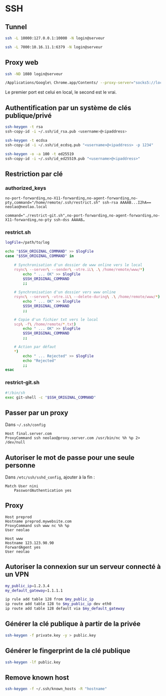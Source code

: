 SSH
===

Tunnel
------

```bash
ssh -L 10000:127.0.0.1:10000 -N login@serveur
```

```bash
ssh -L 7000:10.16.11.1:6379 -N login@serveur
```

Proxy web
---------

```bash
ssh -ND 1080 login@serveur
```

```bash
/Applications/Google\ Chrome.app/Contents/ --proxy-server="socks5://localhost:1080"
```

Le premier port est celui en local, le second est le vrai.

Authentification par un système de clés publique/privé
------------------------------------------------------

```bash
ssh-keygen -t rsa
ssh-copy-id -i ~/.ssh/id_rsa.pub <username>@<ipaddress>
```

```bash
ssh-keygen -t ecdsa
ssh-copy-id -i ~/.ssh/id_ecdsq.pub "<username>@<ipaddress> -p 1234"
```

```bash
ssh-keygen -o -a 100 -t ed25519
ssh-copy-id -i ~/.ssh/id_ed25519.pub "<username>@<ipaddress>"
```

Restriction par clé
-------------------

### authorized_keys

```
no-port-forwarding,no-X11-forwarding,no-agent-forwarding,no-pty,command="/home/remote/.ssh/restrict.sh" ssh-rsa AAAAB...I2hA== neolao@neolao.local
```

```
command="./restrict-git.sh",no-port-forwarding,no-agent-forwarding,no-X11-forwarding,no-pty ssh-dss AAAAB…
```

### restrict.sh

```bash
logFile=/path/to/log

echo "$SSH_ORIGINAL_COMMAND" >> $logFile
case "$SSH_ORIGINAL_COMMAND" in

    # Synchronisation d'un dossier de www online vers le local
    rsync\ --server\ --sender\ -vtre.iL\ .\ /home/remote/www/*)
        echo " ... OK" >> $logFile
        $SSH_ORIGINAL_COMMAND
        ;;

    # Synchronisation d'un dossier vers www online
    rsync\ --server\ -vtre.iL\ --delete-during\ .\ /home/remote/www/*)
        echo " ... OK" >> $logFile
        $SSH_ORIGINAL_COMMAND
        ;;

    # Copie d'un fichier txt vers le local
    scp\ -f\ /home/remote/*.txt)
        echo " ... OK" >> $logFile
        $SSH_ORIGINAL_COMMAND
        ;;

    # Action par défaut
    *)
        echo " ... Rejected" >> $logFile
        echo "Rejected"
        ;;
esac
```

### restrict-git.sh

```bash
#!/bin/sh
exec git-shell -c "$SSH_ORIGINAL_COMMAND"
```

Passer par un proxy
-------------------
Dans `~/.ssh/config`

```
Host final.server.com
ProxyCommand ssh neolao@proxy.server.com /usr/bin/nc %h %p 2> /dev/null
```


Autoriser le mot de passe pour une seule personne
-------------------------------------------------

Dans `/etc/ssh/sshd_config`, ajouter à la fin :

```
Match User nini
    PasswordAuthentication yes
```


Proxy
-----

```
Host preprod
Hostname preprod.mywebsite.com
ProxyCommand ssh www nc %h %p
User neolao
```

```
Host www
Hostname 123.123.90.90
ForwardAgent yes
User neolao
```

Autoriser la connexion sur un serveur connecté à un VPN
-------------------------------------------------------

```bash
my_public_ip=1.2.3.4
my_default_gateway=1.1.1.1

ip rule add table 128 from $my_public_ip
ip route add table 128 to $my_public_ip dev eth0
ip route add table 128 default via $my_default_gateway
```

Générer la clé publique à partir de la privée
---------------------------------------------

```bash
ssh-keygen -f private.key -y > public.key
```

Générer le fingerprint de la clé publique
-----------------------------------------

```bash
ssh-keygen -lf public.key
```

Remove known host
-----------------

```bash
ssh-keygen -f ~/.ssh/known_hosts -R "hostname"
```
